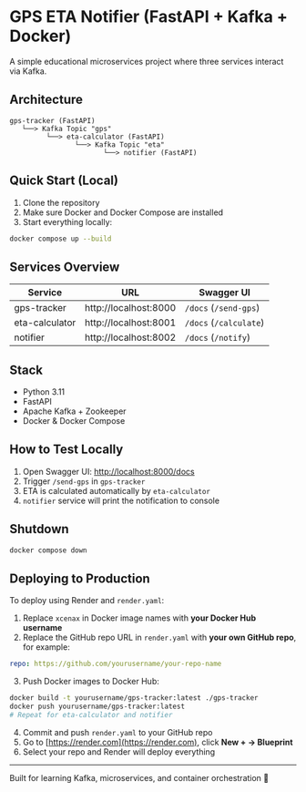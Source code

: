 # GPS ETA Notifier (FastAPI + Kafka + Docker)

A simple educational microservices project where three services interact via Kafka.

## Architecture

```
gps-tracker (FastAPI)
   └──> Kafka Topic "gps"
         └──> eta-calculator (FastAPI)
                └──> Kafka Topic "eta"
                       └──> notifier (FastAPI)
```

## Quick Start (Local)

1. Clone the repository
2. Make sure Docker and Docker Compose are installed
3. Start everything locally:

```bash
docker compose up --build
```

## Services Overview

| Service         | URL                        | Swagger UI           |
|-----------------|----------------------------|-----------------------|
| gps-tracker     | http://localhost:8000      | `/docs` (`/send-gps`) |
| eta-calculator  | http://localhost:8001      | `/docs` (`/calculate`) |
| notifier        | http://localhost:8002      | `/docs` (`/notify`)   |

## Stack

- Python 3.11
- FastAPI
- Apache Kafka + Zookeeper
- Docker & Docker Compose

## How to Test Locally

1. Open Swagger UI: [http://localhost:8000/docs](http://localhost:8000/docs)
2. Trigger `/send-gps` in `gps-tracker`
3. ETA is calculated automatically by `eta-calculator`
4. `notifier` service will print the notification to console

## Shutdown

```bash
docker compose down
```

## Deploying to Production

To deploy using Render and `render.yaml`:

1. Replace `xcenax` in Docker image names with **your Docker Hub username**
2. Replace the GitHub repo URL in `render.yaml` with **your own GitHub repo**, for example:

```yaml
repo: https://github.com/yourusername/your-repo-name
```

3. Push Docker images to Docker Hub:

```bash
docker build -t yourusername/gps-tracker:latest ./gps-tracker
docker push yourusername/gps-tracker:latest
# Repeat for eta-calculator and notifier
```

4. Commit and push `render.yaml` to your GitHub repo
5. Go to [https://render.com](https://render.com), click **New + → Blueprint**
6. Select your repo and Render will deploy everything

---

Built for learning Kafka, microservices, and container orchestration 🚀
